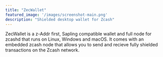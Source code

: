 ```yaml
---
title: "ZecWallet"
featured_image: '/images/screenshot-main.png'
description: "Shielded desktop wallet for Zcash"
---
```

ZecWallet is a z-Addr first, Sapling compatible wallet and full node for zcashd that runs on Linux, Windows and macOS. It comes with an embedded zcash node that allows you to send and recieve fully shielded transactions on the Zcash network. 
